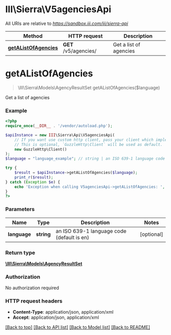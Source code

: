 # III\Sierra\V5agenciesApi

All URIs are relative to *https://sandbox.iii.com/iii/sierra-api*

Method | HTTP request | Description
------------- | ------------- | -------------
[**getAListOfAgencies**](V5agenciesApi.md#getAListOfAgencies) | **GET** /v5/agencies/ | Get a list of agencies


# **getAListOfAgencies**
> \III\Sierra\Models\AgencyResultSet getAListOfAgencies($language)

Get a list of agencies



### Example
```php
<?php
require_once(__DIR__ . '/vendor/autoload.php');

$apiInstance = new III\Sierra\Api\V5agenciesApi(
    // If you want use custom http client, pass your client which implements `GuzzleHttp\ClientInterface`.
    // This is optional, `GuzzleHttp\Client` will be used as default.
    new GuzzleHttp\Client()
);
$language = "language_example"; // string | an ISO 639-1 language code (default is en)

try {
    $result = $apiInstance->getAListOfAgencies($language);
    print_r($result);
} catch (Exception $e) {
    echo 'Exception when calling V5agenciesApi->getAListOfAgencies: ', $e->getMessage(), PHP_EOL;
}
?>
```

### Parameters

Name | Type | Description  | Notes
------------- | ------------- | ------------- | -------------
 **language** | **string**| an ISO 639-1 language code (default is en) | [optional]

### Return type

[**\III\Sierra\Models\AgencyResultSet**](../Model/AgencyResultSet.md)

### Authorization

No authorization required

### HTTP request headers

 - **Content-Type**: application/json, application/xml
 - **Accept**: application/json, application/xml

[[Back to top]](#) [[Back to API list]](../../README.md#documentation-for-api-endpoints) [[Back to Model list]](../../README.md#documentation-for-models) [[Back to README]](../../README.md)

